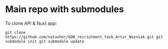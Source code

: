 # Main repo with submodules

To clone API & Nuxt app:

`
git clone https://github.com/natasher/GOB_recriutment_task_Artur_Wozniak.git
git submodule init
git submodule update
`
